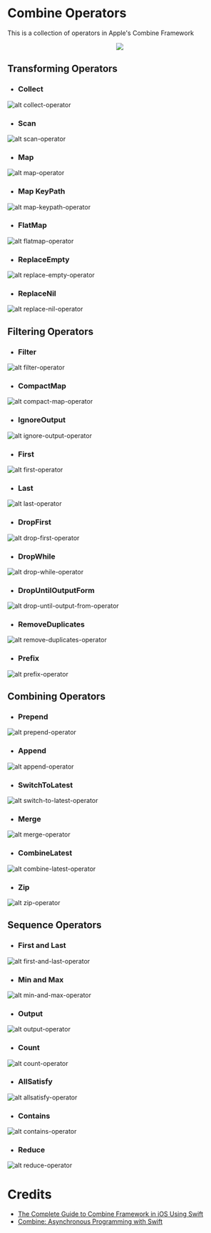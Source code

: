 # Combine Operators
This is a collection of operators in Apple's Combine Framework

<p align="center"> 
<img src="previews/combine-operators.png">
</p>

## Transforming Operators

* ### Collect
![alt collect-operator](previews/collect-operator.png)

* ### Scan
![alt scan-operator](previews/scan-operator.png)

* ### Map
![alt map-operator](previews/map-operator.png)

* ### Map KeyPath
![alt map-keypath-operator](previews/map-keypath-operator.png)

* ###  FlatMap
![alt flatmap-operator](previews/flat-map-operator.png)

* ### ReplaceEmpty
![alt replace-empty-operator](previews/replace-empty-operator.png)

* ### ReplaceNil
![alt replace-nil-operator](previews/replace-nil-operator.png)

## Filtering Operators

* ### Filter
![alt filter-operator](previews/filter-operator.png)

* ### CompactMap
![alt compact-map-operator](previews/compact-map-operator.png)

* ### IgnoreOutput
![alt ignore-output-operator](previews/ignore-output-operator.png)

* ### First
![alt first-operator](previews/first-operator.png)

* ### Last
![alt last-operator](previews/last-operator.png)

* ### DropFirst
![alt drop-first-operator](previews/drop-first-operator.png)

* ### DropWhile
![alt drop-while-operator](previews/drop-while-operator.png)

* ### DropUntilOutputForm
![alt drop-until-output-from-operator](previews/drop-until-output-from-operator.png)

* ### RemoveDuplicates
![alt remove-duplicates-operator](previews/remove-duplicates-operator.png)

* ### Prefix
![alt prefix-operator](previews/prefix-operator.png)

## Combining Operators

* ### Prepend
![alt prepend-operator](previews/prepend-operator.png)

* ### Append
![alt append-operator](previews/append-operator.png)

* ### SwitchToLatest
![alt switch-to-latest-operator](previews/switch-to-latest-operator.png)

* ### Merge
![alt merge-operator](previews/merge-operator.png)

* ### CombineLatest
![alt combine-latest-operator](previews/combine-latest-operator.png)

* ### Zip
![alt zip-operator](previews/zip-operator.png)

## Sequence Operators

* ### First and Last
![alt first-and-last-operator](previews/first-and-last-operator.png)

* ### Min and Max
![alt min-and-max-operator](previews/min-and-max-operator.png)

* ### Output
![alt output-operator](previews/output-operator.png)

* ### Count
![alt count-operator](previews/count-operator.png)

* ### AllSatisfy
![alt allsatisfy-operator](previews/allsatisfy-operator.png)

* ### Contains
![alt contains-operator](previews/contains-operator.png)

* ### Reduce
![alt reduce-operator](previews/reduce-operator.png)

# Credits

* [The Complete Guide to Combine Framework in iOS Using Swift](https://www.udemy.com/course/the-complete-guide-to-combine-framework-in-ios-using-swift/)
* [Combine: Asynchronous Programming with Swift](https://store.raywenderlich.com/products/combine-asynchronous-programming-with-swift)
